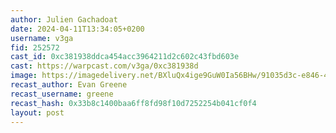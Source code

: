 ```yaml
---
author: Julien Gachadoat
date: 2024-04-11T13:34:05+0200
username: v3ga
fid: 252572
cast_id: 0xc381938ddca454acc3964211d2c602c43fbd603e
cast: https://warpcast.com/v3ga/0xc381938d
image: https://imagedelivery.net/BXluQx4ige9GuW0Ia56BHw/91035d3c-e846-4242-04fb-3908dd667000/original
recast_author: Evan Greene
recast_username: greene
recast_hash: 0x33b8c1400baa6ff8fd98f10d7252254b041cf0f4
layout: post
---
```

  

<img src='https://imagedelivery.net/BXluQx4ige9GuW0Ia56BHw/91035d3c-e846-4242-04fb-3908dd667000/original' alt='' referrerpolicy='no-referrer'/>